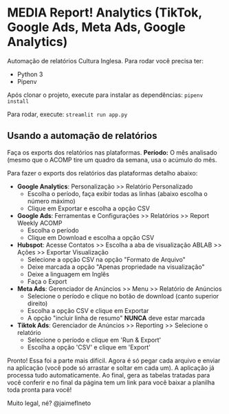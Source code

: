 # MEDIA Report! Analytics (TikTok, Google Ads, Meta Ads, Google Analytics)

Automação de relatórios Cultura Inglesa. Para rodar você precisa ter:

- Python 3
- Pipenv

Após clonar o projeto, execute para instalar as dependências:
`pipenv install`

Para rodar, execute:
`streamlit run app.py`

## Usando a automação de relatórios

Faça os exports dos relatórios nas plataformas.
**Período:** O mês analisado (mesmo que o ACOMP tire um quadro da semana, usa o acúmulo do mês.

Para fazer o exports dos relatórios das plataformas detalho abaixo:

- **Google Analytics**: Personalização >> Relatório Personalizado 
  - Escolha o período, faça exibir todas as linhas (abaixo escolha o número máximo)
  - Clique em Exportar e escolha a opção CSV
- **Google Ads**: Ferramentas e Configurações >> Relatórios >> Report Weekly ACOMP
  - Escolha o período
  - Clique em Download e escolha a opção CSV
- **Hubspot**: Acesse Contatos >> Escolha a aba de visualização ABLAB >> Ações >> Exportar Visualização
  - Selecione a opção CSV na opção "Formato de Arquivo"
  - Deixe marcada a opção "Apenas propriedade na visualização"
  - Deixe a linguagem em Inglês
  - Faça o Export
- **Meta Ads**: Gerenciador de Anúncios >> Menu >> Relatório de Anúncios
  - Selecione o período e clique no botão de download (canto superior direito)
  - Escolha a opção CSV e clique em Exportar
  - A opção "incluir linha de resumo" **NUNCA** deve estar marcada
- **Tiktok Ads**: Gerenciador de Anúncios >> Reporting >> Selecione o relatório
  - Selecione o período e clique em 'Run & Export'
  - Escolha a opção 'CSV' e clique em 'Export'

Pronto! Essa foi a parte mais difícil. Agora é só pegar cada arquivo e enviar na aplicação (você pode só arrastar e soltar em cada um). A aplicação já processa tudo automaticamente. Ao final, gera as tabelas tratadas para você conferir e no final da página tem um link para você baixar a planilha toda pronta para você!

Muito legal, né?
@jaimeflneto
